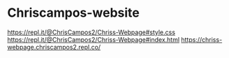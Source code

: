 # Chriscampos-website
https://repl.it/@ChrisCampos2/Chriss-Webpage#style.css
https://repl.it/@ChrisCampos2/Chriss-Webpage#index.html
https://chriss-webpage.chriscampos2.repl.co/



